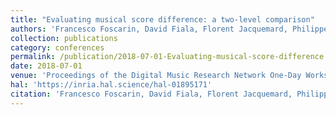 ```yaml
---
title: "Evaluating musical score difference: a two-level comparison"
authors: 'Francesco Foscarin, David Fiala, Florent Jacquemard, Philippe Rigaux, Virginie Thion'
collection: publications
category: conferences
permalink: /publication/2018-07-01-Evaluating-musical-score-difference
date: 2018-07-01
venue: 'Proceedings of the Digital Music Research Network One-Day Workshop 2018 (DMRN+13)'
hal: 'https://inria.hal.science/hal-01895171'
citation: 'Francesco Foscarin, David Fiala, Florent Jacquemard, Philippe Rigaux, Virginie Thion, &quot;Gioqoso, an online Quality Assessment Tool for Music Notation&quot; In the proceedings of the Digital Music Research Network One-Day Workshop (DMRN+13), 2018.'
---
```

